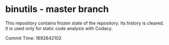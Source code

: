 # binutils - master branch

This repository contains frozen state of the repository.
Its history is cleared. It is used only for static code
analysis with Codacy.

Commit Time: 1692642102